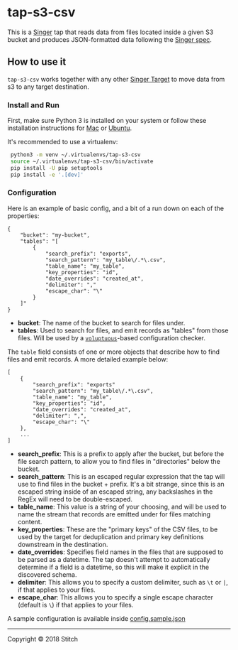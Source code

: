 # tap-s3-csv

This is a [Singer](https://singer.io) tap that reads data from files located inside a given S3 bucket and produces JSON-formatted data following the [Singer spec](https://github.com/singer-io/getting-started/blob/master/SPEC.md).

## How to use it

`tap-s3-csv` works together with any other [Singer Target](https://singer.io) to move data from s3 to any target destination.

### Install and Run

First, make sure Python 3 is installed on your system or follow these
installation instructions for [Mac](http://docs.python-guide.org/en/latest/starting/install3/osx/) or
[Ubuntu](https://www.digitalocean.com/community/tutorials/how-to-install-python-3-and-set-up-a-local-programming-environment-on-ubuntu-16-04).

It's recommended to use a virtualenv:

```bash
 python3 -m venv ~/.virtualenvs/tap-s3-csv
 source ~/.virtualenvs/tap-s3-csv/bin/activate
 pip install -U pip setuptools
 pip install -e '.[dev]'
```

### Configuration

Here is an example of basic config, and a bit of a run down on each of the properties:

```
{
    "bucket": "my-bucket",
    "tables": "[
        {
            "search_prefix": "exports",
            "search_pattern": "my_table\/.*\.csv",
            "table_name": "my_table",
            "key_properties": "id",
            "date_overrides": "created_at",
            "delimiter": ","
            "escape_char": "\"
        }
    ]"
}
```

- **bucket**: The name of the bucket to search for files under.
- **tables**: Used to search for files, and emit records as "tables" from those files. Will be used by a [`voluptuous`](https://github.com/alecthomas/voluptuous)-based configuration checker.

The `table` field consists of one or more objects that describe how to find files and emit records. A more detailed example below:

```
[
    {
        "search_prefix": "exports"
        "search_pattern": "my_table\/.*\.csv",
        "table_name": "my_table",
        "key_properties": "id",
        "date_overrides": "created_at",
        "delimiter": ",",
        "escape_char": "\"
    },
    ...
]
```

- **search_prefix**: This is a prefix to apply after the bucket, but before the file search pattern, to allow you to find files in "directories" below the bucket.
- **search_pattern**: This is an escaped regular expression that the tap will use to find files in the bucket + prefix. It's a bit strange, since this is an escaped string inside of an escaped string, any backslashes in the RegEx will need to be double-escaped.
- **table_name**: This value is a string of your choosing, and will be used to name the stream that records are emitted under for files matching content.
- **key_properties**: These are the "primary keys" of the CSV files, to be used by the target for deduplication and primary key definitions downstream in the destination.
- **date_overrides**: Specifies field names in the files that are supposed to be parsed as a datetime. The tap doesn't attempt to automatically determine if a field is a datetime, so this will make it explicit in the discovered schema.
- **delimiter**: This allows you to specify a custom delimiter, such as `\t` or `|`, if that applies to your files.
- **escape_char**: This allows you to specify a single escape character (default is `\`) if that applies to your files.

A sample configuration is available inside [config.sample.json](config.sample.json)

---

Copyright &copy; 2018 Stitch
